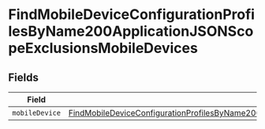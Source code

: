 # FindMobileDeviceConfigurationProfilesByName200ApplicationJSONScopeExclusionsMobileDevices


## Fields

| Field                                                                                                                                                                                                                                     | Type                                                                                                                                                                                                                                      | Required                                                                                                                                                                                                                                  | Description                                                                                                                                                                                                                               |
| ----------------------------------------------------------------------------------------------------------------------------------------------------------------------------------------------------------------------------------------- | ----------------------------------------------------------------------------------------------------------------------------------------------------------------------------------------------------------------------------------------- | ----------------------------------------------------------------------------------------------------------------------------------------------------------------------------------------------------------------------------------------- | ----------------------------------------------------------------------------------------------------------------------------------------------------------------------------------------------------------------------------------------- |
| `mobileDevice`                                                                                                                                                                                                                            | [FindMobileDeviceConfigurationProfilesByName200ApplicationJSONScopeExclusionsMobileDevicesMobileDevice](../../models/operations/findmobiledeviceconfigurationprofilesbyname200applicationjsonscopeexclusionsmobiledevicesmobiledevice.md) | :heavy_minus_sign:                                                                                                                                                                                                                        | N/A                                                                                                                                                                                                                                       |